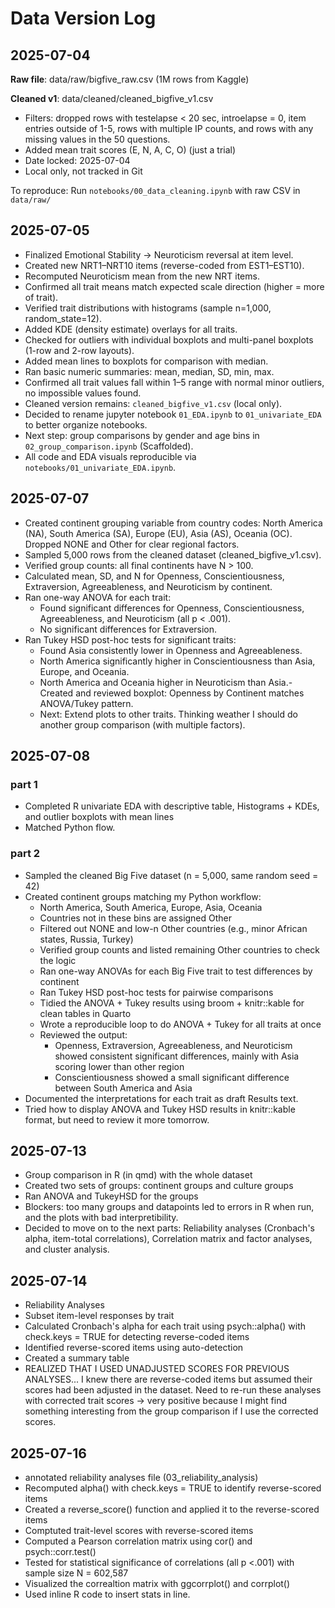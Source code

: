 # Data Version Log

## 2025-07-04
**Raw file**: data/raw/bigfive_raw.csv (1M rows from Kaggle)

**Cleaned v1**: data/cleaned/cleaned_bigfive_v1.csv  
- Filters: dropped rows with testelapse < 20 sec, introelapse = 0, item entries outside of 1-5, rows with multiple IP counts, and rows with any missing values in the 50 questions.
- Added mean trait scores (E, N, A, C, O) (just a trial)
- Date locked: 2025-07-04
- Local only, not tracked in Git

To reproduce:
Run `notebooks/00_data_cleaning.ipynb` with raw CSV in `data/raw/`
## 2025-07-05
- Finalized Emotional Stability → Neuroticism reversal at item level.
- Created new NRT1–NRT10 items (reverse-coded from EST1–EST10).
- Recomputed Neuroticism mean from the new NRT items.
- Confirmed all trait means match expected scale direction (higher = more of trait).
- Verified trait distributions with histograms (sample n=1,000, random_state=12).
- Added KDE (density estimate) overlays for all traits.
- Checked for outliers with individual boxplots and multi-panel boxplots (1-row and 2-row layouts).
- Added mean lines to boxplots for comparison with median.
- Ran basic numeric summaries: mean, median, SD, min, max.
- Confirmed all trait values fall within 1–5 range with normal minor outliers, no impossible values found.
- Cleaned version remains: `cleaned_bigfive_v1.csv` (local only).
- Decided to rename jupyter notebook `01_EDA.ipynb` to `01_univariate_EDA` to better organize notebooks.
- Next step: group comparisons by gender and age bins in `02_group_comparison.ipynb` (Scaffolded).
- All code and EDA visuals reproducible via `notebooks/01_univariate_EDA.ipynb`.

## 2025-07-07
- Created continent grouping variable from country codes: North America (NA), South America (SA), Europe (EU), Asia (AS), Oceania (OC). Dropped NONE and Other for clear regional factors.
- Sampled 5,000 rows from the cleaned dataset (cleaned_bigfive_v1.csv).
- Verified group counts: all final continents have N > 100.
- Calculated mean, SD, and N for Openness, Conscientiousness, Extraversion, Agreeableness, and Neuroticism by continent.
- Ran one-way ANOVA for each trait:
    - Found significant differences for Openness, Conscientiousness, Agreeableness, and Neuroticism (all p < .001).
    - No significant differences for Extraversion.
- Ran Tukey HSD post-hoc tests for significant traits:
    - Found Asia consistently lower in Openness and Agreeableness.
    - North America significantly higher in Conscientiousness than Asia, Europe, and Oceania.
    - North America and Oceania higher in Neuroticism than Asia.- Created and reviewed boxplot: Openness by Continent matches ANOVA/Tukey pattern.
    - Next: Extend plots to other traits. Thinking weather I should do another group comparison (with multiple factors). 

## 2025-07-08
### part 1
- Completed R univariate EDA with descriptive table, Histograms + KDEs, and outlier boxplots with mean lines
- Matched Python flow.
### part 2
- Sampled the cleaned Big Five dataset (n = 5,000, same random seed = 42)
- Created continent groups matching my Python workflow:
    - North America, South America, Europe, Asia, Oceania
    - Countries not in these bins are assigned Other 
    - Filtered out NONE and low-n Other countries (e.g., minor African states, Russia, Turkey)
    - Verified group counts and listed remaining Other countries to check the logic
    - Ran one-way ANOVAs for each Big Five trait to test differences by continent
    - Ran Tukey HSD post-hoc tests for pairwise comparisons
    - Tidied the ANOVA + Tukey results using broom + knitr::kable for clean tables in Quarto
    - Wrote a reproducible loop to do ANOVA + Tukey for all traits at once
    - Reviewed the output:
        - Openness, Extraversion, Agreeableness, and Neuroticism showed consistent significant differences, mainly with Asia scoring lower than other region
        - Conscientiousness showed a small significant difference between South America and Asia
- Documented the interpretations for each trait as draft Results text.
- Tried how to display ANOVA and Tukey HSD results in knitr::kable format, but need to review it more tomorrow.

## 2025-07-13
- Group comparison in R (in qmd) with the whole dataset
- Created two sets of groups: continent groups and culture groups
- Ran ANOVA and TukeyHSD for the groups
- Blockers: too many groups and datapoints led to errors in R when run, and the plots with bad interpretibility. 
- Decided to move on to the next parts: Reliability analyses (Cronbach's alpha, item-total correlations), Correlation matrix and factor analyses, and cluster analysis. 

## 2025-07-14
- Reliability Analyses
- Subset item-level responses by trait 
- Calculated Cronbach's alpha for each trait using psych::alpha() with check.keys = TRUE for detecting reverse-coded items
- Identified reverse-scored items using auto-detection
- Created a summary table
- REALIZED THAT I USED UNADJUSTED SCORES FOR PREVIOUS ANALYSES... I knew there are reverse-coded items but assumed their scores had been adjusted in the dataset. Need to re-run these analyses with corrected trait scores -> very positive because I might find something interesting from the group comparison if I use the corrected scores.

## 2025-07-16
- annotated reliability analyses file (03_reliability_analysis)
- Recomputed alpha() with check.keys = TRUE to identify reverse-scored items
- Created a reverse_score() function and applied it to the reverse-scored items
- Comptuted trait-level scores with reverse-scored items
- Computed a Pearson correlation matrix using cor() and psych::corr.test()
- Tested for statistical significance of correlations (all p <.001) with sample size N = 602,587
- Visualized the correaltion matrix with ggcorrplot() and corrplot()
- Used inline R code to insert stats in line. 